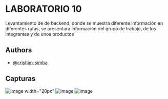 # LABORATORIO 10 

Levantamiento de de backend, donde se muestra diferente información en diferentes rutas, se presentara información del grupo de trabajo, de los integrantes y de unos productos

## Authors

- [@cristian-simba](https://www.github.com/cristian-simba)


## Capturas

![image width="20px"](https://github.com/cristian-simba/laboratorio09/assets/117742977/4d4163d0-b09b-47b5-88f4-6d83d32451af)
![image](https://github.com/cristian-simba/laboratorio09/assets/117742977/e01440c8-beb0-41fa-9861-cefbb79f8861)
![image](https://github.com/cristian-simba/laboratorio09/assets/117742977/91df0c7c-2210-40ae-a8e7-5a85d5734254)

